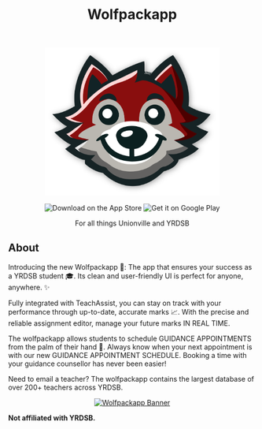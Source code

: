 <h1 align="center"> Wolfpackapp </h1> <br>

<p align="center">
  <a>
    <img src="https://github.com/EdisonCai2007/UHS-StudentTools/blob/master/assets/logo.png" height="300" alt="Wolfpackapp Logo"/>
  </a>
</p>
<p align="center">
  <a href="https://apps.apple.com/ca/app/wolfpackapp2025/id6686409670?platform=iphone" style="text-decoration: none;">
    <img alt="Download on the App Store" title="App Store" src="http://i.imgur.com/0n2zqHD.png" width="140">
  </a>

  <a href="#" style="text-decoration: none;">
    <img alt="Get it on Google Play" title="Google Play" src="https://upload.wikimedia.org/wikipedia/commons/thumb/7/78/Google_Play_Store_badge_EN.svg/800px-Google_Play_Store_badge_EN.svg.png" width="140">
  </a>
</p>

<p align="center">
  For all things Unionville and YRDSB
</p>

## About
Introducing the new Wolfpackapp 🐺: The app that ensures your success as a YRDSB student 🎓. Its clean and user-friendly UI is perfect for anyone, anywhere. ✨ 

Fully integrated with TeachAssist, you can stay on track with your performance through up-to-date, accurate marks 📈. With the precise and reliable assignment editor, manage your future marks IN REAL TIME.

The wolfpackapp allows students to schedule GUIDANCE APPOINTMENTS from the palm of their hand 📆. Always know when your next appointment is with our new GUIDANCE APPOINTMENT SCHEDULE. Booking a time with your guidance counsellor has never been easier!

Need to email a teacher? The wolfpackapp contains the largest database of over 200+ teachers across YRDSB.

<p align="center">
  <a href="https://apps.apple.com/ca/app/teachassist-for-yrdsb/id1479482556">
    <img alt="Wolfpackapp Banner" title="Banner" src="https://i.imgur.com/D9bhQGi.png">
  </a>
</p>

**Not affiliated with YRDSB.**

